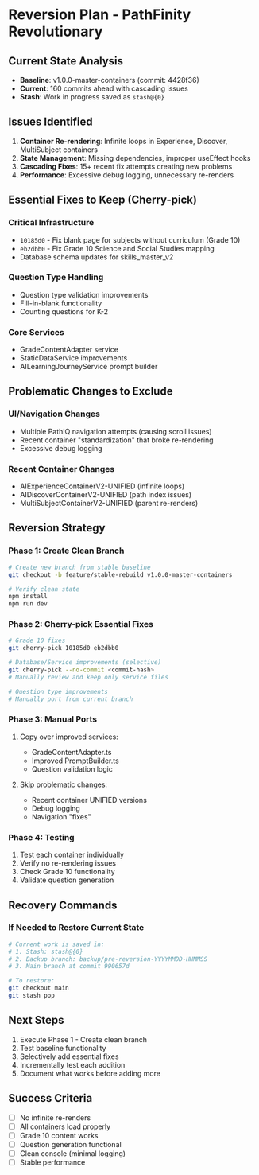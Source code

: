# Reversion Plan - PathFinity Revolutionary

## Current State Analysis
- **Baseline**: v1.0.0-master-containers (commit: 4428f36)
- **Current**: 160 commits ahead with cascading issues
- **Stash**: Work in progress saved as `stash@{0}`

## Issues Identified
1. **Container Re-rendering**: Infinite loops in Experience, Discover, MultiSubject containers
2. **State Management**: Missing dependencies, improper useEffect hooks
3. **Cascading Fixes**: 15+ recent fix attempts creating new problems
4. **Performance**: Excessive debug logging, unnecessary re-renders

## Essential Fixes to Keep (Cherry-pick)

### Critical Infrastructure
- `10185d0` - Fix blank page for subjects without curriculum (Grade 10)
- `eb2dbb0` - Fix Grade 10 Science and Social Studies mapping
- Database schema updates for skills_master_v2

### Question Type Handling
- Question type validation improvements
- Fill-in-blank functionality
- Counting questions for K-2

### Core Services
- GradeContentAdapter service
- StaticDataService improvements
- AILearningJourneyService prompt builder

## Problematic Changes to Exclude

### UI/Navigation Changes
- Multiple PathIQ navigation attempts (causing scroll issues)
- Recent container "standardization" that broke re-rendering
- Excessive debug logging

### Recent Container Changes
- AIExperienceContainerV2-UNIFIED (infinite loops)
- AIDiscoverContainerV2-UNIFIED (path index issues)
- MultiSubjectContainerV2-UNIFIED (parent re-renders)

## Reversion Strategy

### Phase 1: Create Clean Branch
```bash
# Create new branch from stable baseline
git checkout -b feature/stable-rebuild v1.0.0-master-containers

# Verify clean state
npm install
npm run dev
```

### Phase 2: Cherry-pick Essential Fixes
```bash
# Grade 10 fixes
git cherry-pick 10185d0 eb2dbb0

# Database/Service improvements (selective)
git cherry-pick --no-commit <commit-hash>
# Manually review and keep only service files

# Question type improvements
# Manually port from current branch
```

### Phase 3: Manual Ports
1. Copy over improved services:
   - GradeContentAdapter.ts
   - Improved PromptBuilder.ts
   - Question validation logic

2. Skip problematic changes:
   - Recent container UNIFIED versions
   - Debug logging
   - Navigation "fixes"

### Phase 4: Testing
1. Test each container individually
2. Verify no re-rendering issues
3. Check Grade 10 functionality
4. Validate question generation

## Recovery Commands

### If Needed to Restore Current State
```bash
# Current work is saved in:
# 1. Stash: stash@{0}
# 2. Backup branch: backup/pre-reversion-YYYYMMDD-HHMMSS
# 3. Main branch at commit 990657d

# To restore:
git checkout main
git stash pop
```

## Next Steps
1. Execute Phase 1 - Create clean branch
2. Test baseline functionality
3. Selectively add essential fixes
4. Incrementally test each addition
5. Document what works before adding more

## Success Criteria
- [ ] No infinite re-renders
- [ ] All containers load properly
- [ ] Grade 10 content works
- [ ] Question generation functional
- [ ] Clean console (minimal logging)
- [ ] Stable performance